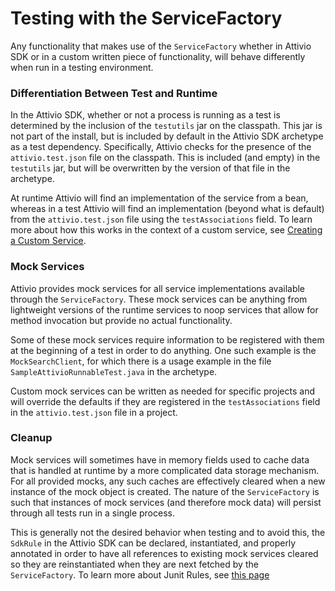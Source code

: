 # Testing with the ServiceFactory

Any functionality that makes use of the `ServiceFactory` whether in Attivio SDK or in a custom written piece of functionality, will behave differently when run in a testing environment.

### Differentiation Between Test and Runtime

In the Attivio SDK, whether or not a process is running as a test is determined by the inclusion of the `testutils` jar on the classpath. This jar is not part of the install, but is included by default in the Attivio SDK archetype as a test dependency. Specifically, Attivio checks for the presence of the `attivio.test.json` file on the classpath. This is included \(and empty\) in the `testutils` jar, but will be overwritten by the version of that file in the archetype.

At runtime Attivio will find an implementation of the service from a bean, whereas in a test Attivio will find an implementation \(beyond what is default\) from the `attivio.test.json` file using the `testAssociations` field. To learn more about how this works in the context of a custom service, see [Creating a Custom Service](custom-service-creating.md).

### Mock Services

Attivio provides mock services for all service implementations available through the `ServiceFactory`. These mock services can be anything from lightweight versions of the runtime services to noop services that allow for method invocation but provide no actual functionality. 

Some of these mock services require information to be registered with them at the beginning of a test in order to do anything. One such example is the `MockSearchClient`, for which there is a usage example in the file `SampleAttivioRunnableTest.java` in the archetype.

Custom mock services can be written as needed for specific projects and will override the defaults if they are registered in the `testAssociations` field in the `attivio.test.json` file in a project.

### Cleanup

Mock services will sometimes have in memory fields used to cache data that is handled at runtime by a more complicated data storage mechanism. For all provided mocks, any such caches are effectively cleared when a new instance of the mock object is created. The nature of the `ServiceFactory` is such that instances of mock services \(and therefore mock data\) will persist through all tests run in a single process. 

This is generally not the desired behavior when testing and to avoid this, the `SdkRule` in the Attivio SDK can be declared, instantiated, and properly annotated in order to have all references to existing mock services cleared so they are reinstantiated when they are next fetched by the `ServiceFactory`. To learn more about Junit Rules, see [this page](https://junit.org/junit4/javadoc/4.12/org/junit/Rule.html)

